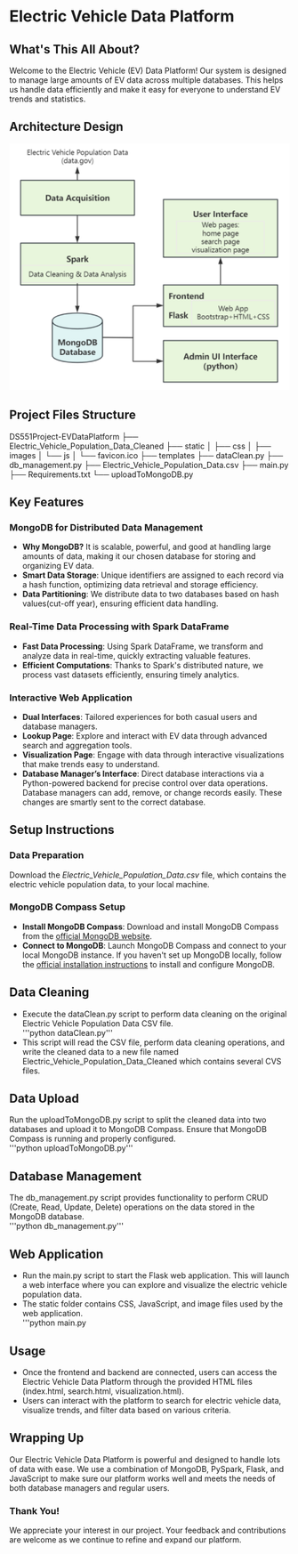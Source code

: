 # Electric Vehicle Data Platform

## What's This All About?

Welcome to the Electric Vehicle (EV) Data Platform! Our system is designed to manage large amounts of EV data across multiple databases. This helps us handle data efficiently and make it easy for everyone to understand EV trends and statistics.

## Architecture Design

![Architecture Design](static/images/design.png)

## Project Files Structure
DS551Project-EVDataPlatform
├── Electric_Vehicle_Population_Data_Cleaned
├── static
│   ├── css
│   ├── images
│   └── js
│       └── favicon.ico
├── templates
├── dataClean.py
├── db_management.py
├── Electric_Vehicle_Population_Data.csv
├── main.py
├── Requirements.txt
└── uploadToMongoDB.py


## Key Features

### MongoDB for Distributed Data Management

- **Why MongoDB?** It is scalable, powerful, and good at handling large amounts of data, making it our chosen database for storing and organizing EV data.
- **Smart Data Storage**: Unique identifiers are assigned to each record via a hash function, optimizing data retrieval and storage efficiency.
- **Data Partitioning**: We distribute data to two databases based on hash values(cut-off year), ensuring efficient data handling.

### Real-Time Data Processing with Spark DataFrame

- **Fast Data Processing**: Using Spark DataFrame, we transform and analyze data in real-time, quickly extracting valuable features.
- **Efficient Computations**: Thanks to Spark's distributed nature, we process vast datasets efficiently, ensuring timely analytics.

### Interactive Web Application

- **Dual Interfaces**: Tailored experiences for both casual users and database managers.
- **Lookup Page**: Explore and interact with EV data through advanced search and aggregation tools.
- **Visualization Page**: Engage with data through interactive visualizations that make trends easy to understand.
- **Database Manager’s Interface**: Direct database interactions via a Python-powered backend for precise control over data operations. Database managers can add, remove, or change records easily. These changes are smartly sent to the correct database.

## Setup Instructions
### Data Preparation
Download the _Electric_Vehicle_Population_Data.csv_ file, which contains the electric vehicle population data, to your local machine.

### MongoDB Compass Setup
- **Install MongoDB Compass**: Download and install MongoDB Compass from the [official MongoDB website](https://www.mongodb.com/try/download/shell).
- **Connect to MongoDB**: Launch MongoDB Compass and connect to your local MongoDB instance. If you haven't set up MongoDB locally, follow the [official installation instructions](https://www.mongodb.com/docs/manual/administration/install-community/) to install and configure MongoDB.

## Data Cleaning
- Execute the dataClean.py script to perform data cleaning on the original Electric Vehicle Population Data CSV file.<br>
'''python dataClean.py'''<br>
- This script will read the CSV file, perform data cleaning operations, and write the cleaned data to a new file named Electric_Vehicle_Population_Data_Cleaned which contains several CVS files.

## Data Upload
Run the uploadToMongoDB.py script to split the cleaned data into two databases and upload it to MongoDB Compass. Ensure that MongoDB Compass is running and properly configured.<br>
'''python uploadToMongoDB.py'''

## Database Management
The db_management.py script provides functionality to perform CRUD (Create, Read, Update, Delete) operations on the data stored in the MongoDB database.<br>
'''python db_management.py'''

## Web Application
- Run the main.py script to start the Flask web application. This will launch a web interface where you can explore and visualize the electric vehicle population data.
- The static folder contains CSS, JavaScript, and image files used by the web application.<br>
'''python main.py

## Usage
- Once the frontend and backend are connected, users can access the Electric Vehicle Data Platform through the provided HTML files (index.html, search.html, visualization.html).
- Users can interact with the platform to search for electric vehicle data, visualize trends, and filter data based on various criteria.

## Wrapping Up

Our Electric Vehicle Data Platform is powerful and designed to handle lots of data with ease. We use a combination of MongoDB, PySpark, Flask, and JavaScript to make sure our platform works well and meets the needs of both database managers and regular users.

### Thank You!

We appreciate your interest in our project. Your feedback and contributions are welcome as we continue to refine and expand our platform.





